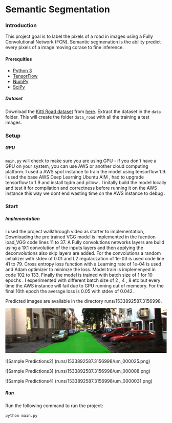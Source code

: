 # Semantic Segmentation
### Introduction
This project goal is to  label the pixels of a road in images using a Fully Convolutional Network (FCN). Semantic segmenation is the ability predict every pixels of a image moving corase to fine inference.

#### Prerequities 
 - [Python 3](https://www.python.org/)
 - [TensorFlow](https://www.tensorflow.org/)
 - [NumPy](http://www.numpy.org/)
 - [SciPy](https://www.scipy.org/)
 
 ##### Dataset
Download the [Kitti Road dataset](http://www.cvlibs.net/datasets/kitti/eval_road.php) from [here](http://www.cvlibs.net/download.php?file=data_road.zip).  Extract the dataset in the `data` folder.  This will create the folder `data_road` with all the training a test images.

### Setup
##### GPU
`main.py` will check to make sure you are using GPU - if you don't have a GPU on your system, you can use AWS or another cloud computing platform.  I used a AWS spot  instance to train the model using tensorflow 1.9. I used the base AWS Deep Learning Ubuntu AIM , had to upgrade tensorflow to 1.9 and install tqdm and pillow .
I initally build the model locally and test it for compilation and correctness before running it on the AWS instance this way we dont end wasting time on the AWS instance to debug .

### Start
##### Implementation
I used the project walkthrough video as  starter to implementation, 
Downloading the pre trained VGG model is  implemented in the fucntion load_VGG  code lines  11 to 37.
A Fully convolutions networks layers are build using a 1X1 convolution of the inputs layers  and then applying the deconvolutions also skip layers are added.
For the convolutions a random initializer with stdev of 0.01 and L2 regularization of 1e-03 is used  code line 41 to 79.
Cross entropy loss function with a Learning rate of 1e-04 is used and Adam optimizer to minimze the loss.
Model train is implemenyed in code 102 to 133.
Finally the model is trained with batch size of 1 for 10 epochs . I experimented with different batch size of 2 , 4 , 8 etc but every time the AWS instance will fail due to GPU running out of memeory. 
For the final 10th epoch the average loss is  0.05 with stdev of 0.042.

Predicted images are available in the  directory runs/1533892587.3156998.

![Sample Predictions1](runs/1533892587.3156998/uu_000085.png)

![Sample Predictions2] (runs/1533892587.3156998/um_000025.png)

![Sample Predictions3] (runs/1533892587.3156998/um_000008.png)

![Sample Predictions4] (runs/1533892587.3156998/um_0000031.png)




##### Run
Run the following command to run the project:
```
python main.py
```

